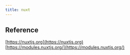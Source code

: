 ```yaml
---
title: nuxt
---
```


## Reference

[https://nuxtjs.org](https://nuxtjs.org)  
[https://modules.nuxtjs.org/](https://modules.nuxtjs.org/)
